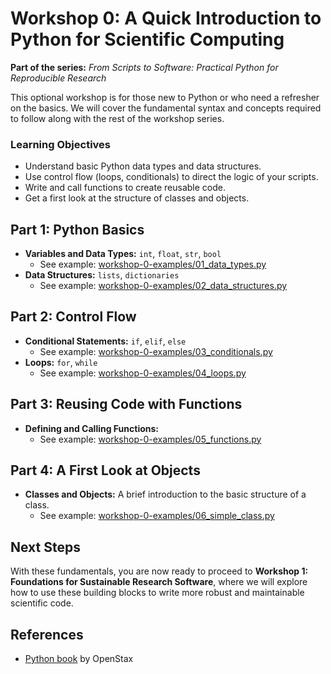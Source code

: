 
# Workshop 0: A Quick Introduction to Python for Scientific Computing

**Part of the series:** *From Scripts to Software: Practical Python for Reproducible Research*

This optional workshop is for those new to Python or who need a refresher on the basics. We will cover the fundamental syntax and concepts required to follow along with the rest of the workshop series.

### Learning Objectives

*   Understand basic Python data types and data structures.
*   Use control flow (loops, conditionals) to direct the logic of your scripts.
*   Write and call functions to create reusable code.
*   Get a first look at the structure of classes and objects.

## Part 1: Python Basics

*   **Variables and Data Types:** `int`, `float`, `str`, `bool`
    *   See example: [workshop-0-examples/01_data_types.py](workshop-0-examples/01_data_types.py)
*   **Data Structures:** `lists`, `dictionaries`
    *   See example: [workshop-0-examples/02_data_structures.py](workshop-0-examples/02_data_structures.py)

## Part 2: Control Flow

*   **Conditional Statements:** `if`, `elif`, `else`
    *   See example: [workshop-0-examples/03_conditionals.py](workshop-0-examples/03_conditionals.py)
*   **Loops:** `for`, `while`
    *   See example: [workshop-0-examples/04_loops.py](workshop-0-examples/04_loops.py)

## Part 3: Reusing Code with Functions

*   **Defining and Calling Functions:**
    *   See example: [workshop-0-examples/05_functions.py](workshop-0-examples/05_functions.py)

## Part 4: A First Look at Objects

*   **Classes and Objects:** A brief introduction to the basic structure of a class.
    *   See example: [workshop-0-examples/06_simple_class.py](workshop-0-examples/06_simple_class.py)

## Next Steps

With these fundamentals, you are now ready to proceed to **Workshop 1: Foundations for Sustainable Research Software**, where we will explore how to use these building blocks to write more robust and maintainable scientific code.

## References

- [Python book](https://assets.openstax.org/oscms-prodcms/media/documents/Introduction_to_Python_Programming_-_WEB.pdf) by OpenStax
